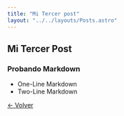 ```yaml
---
title: "Mi Tercer post"
layout: "../../layouts/Posts.astro"
---
```

## Mi Tercer Post

### Probando Markdown

- One-Line Markdown
- Two-Line Markdown

[&larr; Volver](/posts)
